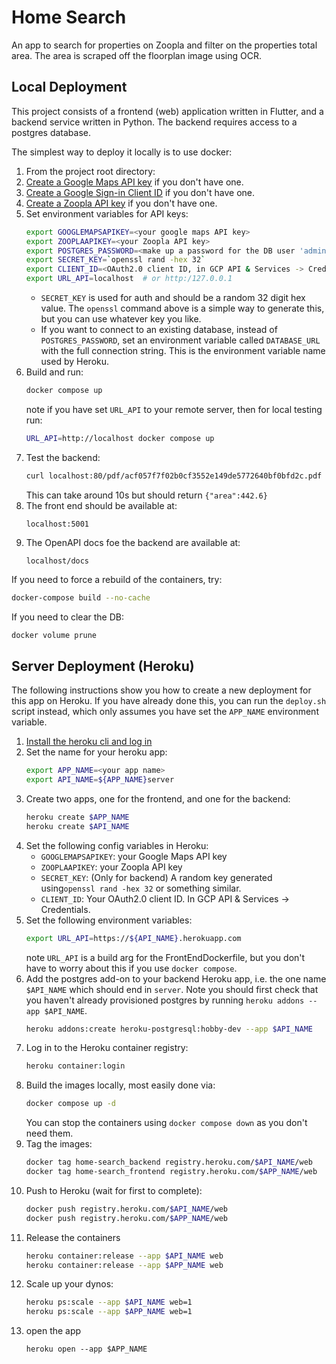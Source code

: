 # Home Search

An app to search for properties on Zoopla and filter on the properties total area. The area is scraped off the floorplan image using OCR.


## Local Deployment

This project consists of a frontend (web) application written in Flutter, and a backend service written in Python. The backend requires access to a postgres database. 

The simplest way to deploy it locally is to use docker:

1. From the project root directory:
1. [Create a Google Maps API key](https://developers.google.com/maps/documentation/javascript/get-api-key) if you don't have one.
1. [Create a Google Sign-in Client ID](https://developers.google.com/identity/sign-in/web/sign-in) if you don't have one.
1. [Create a Zoopla API key](https://developer.zoopla.co.uk/) if you don't have one.
1. Set environment variables for API keys:
   ```bash
   export GOOGLEMAPSAPIKEY=<your google maps API key>
   export ZOOPLAAPIKEY=<your Zoopla API key>
   export POSTGRES_PASSWORD=<make up a password for the DB user 'admin'>
   export SECRET_KEY=`openssl rand -hex 32`
   export CLIENT_ID=<OAuth2.0 client ID, in GCP API & Services -> Credentials>
   export URL_API=localhost  # or http:/127.0.0.1
   ```
   - `SECRET_KEY` is used for auth and should be a random 32 digit hex value. The `openssl` command above is a simple way to generate this, but you can use whatever key you like.
   - If you want to connect to an existing database, instead of `POSTGRES_PASSWORD`, set an environment variable called `DATABASE_URL` with the full connection string. This is the environment variable name used by Heroku.
1. Build and run:
   ```bash
   docker compose up
   ```
   note if you have set `URL_API` to your remote server, then for local testing run:
   ```bash
   URL_API=http://localhost docker compose up
   ```
1. Test the backend:
   ```bash
   curl localhost:80/pdf/acf057f7f02b0cf3552e149de5772640bf0bfd2c.pdf
   ```
   This can take around 10s but should return `{"area":442.6}`
1. The front end should be available at:
   ```
   localhost:5001
   ```
1. The OpenAPI docs foe the backend are available at:
   ```
   localhost/docs
   ```

If you need to force a rebuild of the containers, try:
 
```bash
docker-compose build --no-cache
```

If you need to clear the DB:
```bash
docker volume prune
```


## Server Deployment (Heroku)
The following instructions show you how to create a new deployment for this app on Heroku. If you have already done this, you can run the `deploy.sh` script instead, which only assumes you have set the `APP_NAME` environment variable.

1. [Install the heroku cli and log in](https://devcenter.heroku.com/articles/heroku-cli)
1. Set the name for your heroku app:
   ```bash
   export APP_NAME=<your app name>
   export API_NAME=${APP_NAME}server
   ```
1. Create two apps, one for the frontend, and one for the backend:
   ```bash
   heroku create $APP_NAME
   heroku create $API_NAME
   ```
1. Set the following config variables in Heroku:
   - `GOOGLEMAPSAPIKEY`: your Google Maps API key
   - `ZOOPLAAPIKEY`: your Zoopla API key
   - `SECRET_KEY`: (Only for backend) A random key generated using`openssl rand -hex 32` or something similar.
   - `CLIENT_ID`: Your OAuth2.0 client ID. In GCP API & Services -> Credentials.
1. Set the following environment variables:
   ```bash
   export URL_API=https://${API_NAME}.herokuapp.com
   ```
   note `URL_API` is a build arg for the FrontEndDockerfile, but you don't have to worry about this if you use `docker compose`.
1. Add the postgres add-on to your backend Heroku app, i.e. the one name `$API_NAME` which should end in `server`. Note you should first check that you haven't already provisioned postgres by running `heroku addons --app $API_NAME`.
   ```bash
   heroku addons:create heroku-postgresql:hobby-dev --app $API_NAME
   ```
1. Log in to the Heroku container registry:
   ```bash
   heroku container:login
   ```
1. Build the images locally, most easily done via: 
   ```bash
   docker compose up -d
   ```
   You can stop the containers using `docker compose down` as you don't need them.
1. Tag the images:
   ```bash
   docker tag home-search_backend registry.heroku.com/$API_NAME/web
   docker tag home-search_frontend registry.heroku.com/$APP_NAME/web
   ```
1. Push to Heroku (wait for first to complete):
   ```bash
   docker push registry.heroku.com/$API_NAME/web
   docker push registry.heroku.com/$APP_NAME/web
   ```
1. Release the containers
   ```bash
   heroku container:release --app $API_NAME web
   heroku container:release --app $APP_NAME web
   ```
1. Scale up your dynos:
   ```bash
   heroku ps:scale --app $API_NAME web=1
   heroku ps:scale --app $APP_NAME web=1
   ```
1. open the app
   ```
   heroku open --app $APP_NAME
   ```
